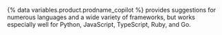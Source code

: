 {% data variables.product.prodname_copilot %} provides suggestions for numerous languages and a wide variety of frameworks, but works especially well for Python, JavaScript, TypeScript, Ruby, and Go.